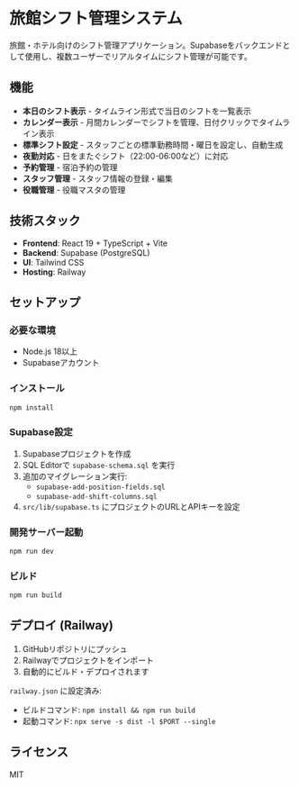 # 旅館シフト管理システム

旅館・ホテル向けのシフト管理アプリケーション。Supabaseをバックエンドとして使用し、複数ユーザーでリアルタイムにシフト管理が可能です。

## 機能

- **本日のシフト表示** - タイムライン形式で当日のシフトを一覧表示
- **カレンダー表示** - 月間カレンダーでシフトを管理、日付クリックでタイムライン表示
- **標準シフト設定** - スタッフごとの標準勤務時間・曜日を設定し、自動生成
- **夜勤対応** - 日をまたぐシフト（22:00-06:00など）に対応
- **予約管理** - 宿泊予約の管理
- **スタッフ管理** - スタッフ情報の登録・編集
- **役職管理** - 役職マスタの管理

## 技術スタック

- **Frontend**: React 19 + TypeScript + Vite
- **Backend**: Supabase (PostgreSQL)
- **UI**: Tailwind CSS
- **Hosting**: Railway

## セットアップ

### 必要な環境

- Node.js 18以上
- Supabaseアカウント

### インストール

```bash
npm install
```

### Supabase設定

1. Supabaseプロジェクトを作成
2. SQL Editorで `supabase-schema.sql` を実行
3. 追加のマイグレーション実行:
   - `supabase-add-position-fields.sql`
   - `supabase-add-shift-columns.sql`
4. `src/lib/supabase.ts` にプロジェクトのURLとAPIキーを設定

### 開発サーバー起動

```bash
npm run dev
```

### ビルド

```bash
npm run build
```

## デプロイ (Railway)

1. GitHubリポジトリにプッシュ
2. Railwayでプロジェクトをインポート
3. 自動的にビルド・デプロイされます

`railway.json` に設定済み:
- ビルドコマンド: `npm install && npm run build`
- 起動コマンド: `npx serve -s dist -l $PORT --single`

## ライセンス

MIT
